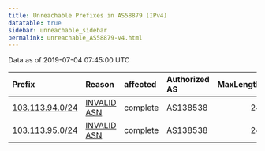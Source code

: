 ```yaml
---
title: Unreachable Prefixes in AS58879 (IPv4)
datatable: true
sidebar: unreachable_sidebar
permalink: unreachable_AS58879-v4.html
---
```


Data as of 2019-07-04 07:45:00 UTC


<div class="datatable-begin"></div>

| Prefix                                                   | Reason                                                                                                 | affected   | Authorized AS   |   MaxLength | Anchor                                       |   unreachable /24s |
|:---------------------------------------------------------|:-------------------------------------------------------------------------------------------------------|:-----------|:----------------|------------:|:---------------------------------------------|-------------------:|
| [103.113.94.0/24](https://stat.ripe.net/103.113.94.0/24) | [INVALID ASN](https://rpki-validator.ripe.net/announcement-preview?asn=AS58879&prefix=103.113.94.0/24) | complete   | AS138538        |          24 | [APNIC](unreachable_APNIC_RPKI_Root-v4.html) |                  1 |
| [103.113.95.0/24](https://stat.ripe.net/103.113.95.0/24) | [INVALID ASN](https://rpki-validator.ripe.net/announcement-preview?asn=AS58879&prefix=103.113.95.0/24) | complete   | AS138538        |          24 | [APNIC](unreachable_APNIC_RPKI_Root-v4.html) |                  1 |

<div class="datatable-end"></div>